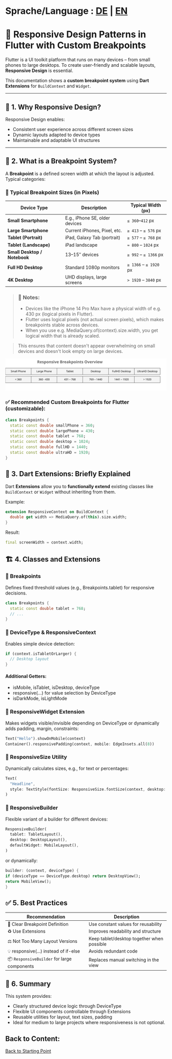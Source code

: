 # Sprache/Language : [DE](RESPONSIVE_DESIGN.md) | [EN](RESPONSIVE_DESIGN_EN.md)
# 📱 Responsive Design Patterns in Flutter with Custom Breakpoints

Flutter is a UI toolkit platform that runs on many devices – from small phones to large desktops. To create user-friendly and scalable layouts, **Responsive Design** is essential.

This documentation shows a **custom breakpoint system** using **Dart Extensions** for `BuildContext` and
`Widget`.

---

## 🧠 1. Why Responsive Design?

Responsive Design enables:
- Consistent user experience across different screen sizes
- Dynamic layouts adapted to device types
- Maintainable and adaptable UI structures

---

## 🎯 2. What is a Breakpoint System?

A **Breakpoint** is a defined screen width at which the layout is adjusted. Typical categories:

### 📐 Typical Breakpoint Sizes (in Pixels)

| Device Type                    | Description                    | Typical Width (px)     |
| ------------------------------ | ------------------------------ | ---------------------- |
| **Small Smartphone**           | E.g., iPhone SE, older devices | `≤ 360`–`412` px       |
| **Large Smartphone**           | Current iPhones, Pixel, etc.   | `≥ 413` – `≤ 576` px   |
| **Tablet (Portrait)**          | iPad, Galaxy Tab (portrait)    | `≥ 577` – `≤ 768` px   |
| **Tablet (Landscape)**         | iPad landscape                 | `≈ 800` – `1024` px    |
| **Small Desktop / Notebook**   | 13–15″ devices                 | `≥ 992` – `≤ 1366` px  |
| **Full HD Desktop**            | Standard 1080p monitors        | `≥ 1366` – `≤ 1920` px |
| **4K Desktop**                 | UHD displays, large screens    | `> 1920` – `3840` px   |


>### 🧠 Notes:
>- Devices like the iPhone 14 Pro Max have a physical width of e.g. 430 px (logical pixels in Flutter).
>- Flutter uses logical pixels (not actual screen pixels), which makes breakpoints stable across devices.
>- When you use e.g. MediaQuery.of(context).size.width, you get logical width that is already scaled.

> This ensures that content doesn't appear overwhelming on small devices and doesn't look empty on large devices.

![Breakpoint Scale](assets/breakpoint.svg)

### ✅ Recommended Custom Breakpoints for Flutter (customizable):
```dart
class Breakpoints {
  static const double smallPhone = 360;
  static const double largePhone = 430;
  static const double tablet = 768;
  static const double desktop = 1024;
  static const double fullHD = 1440;
  static const double ultraHD = 1920;
}
```


## 🧩 3. Dart Extensions: Briefly Explained

Dart **Extensions** allow you to **functionally extend** existing classes like `BuildContext` or `Widget` without inheriting from them.

Example:

```dart
extension ResponsiveContext on BuildContext {
  double get width => MediaQuery.of(this).size.width;
}
```
Result:
```dart
final screenWidth = context.width;
```

## 🏗️ 4. Classes and Extensions
### 🔹 Breakpoints
Defines fixed threshold values (e.g., Breakpoints.tablet) for responsive decisions.

```dart
class Breakpoints {
  static const double tablet = 768;
  // ...
}
```

### 🔹 DeviceType & ResponsiveContext
Enables simple device detection:

```dart
if (context.isTabletOrLarger) {
  // Desktop layout
}
```

#### Additional Getters:

- isMobile, isTablet, isDesktop, deviceType
- responsive<T>(...) for value selection by DeviceType
- isDarkMode, isLightMode

### 🔹 ResponsiveWidget Extension
Makes widgets visible/invisible depending on DeviceType or dynamically adds padding, margin, constraints:

```dart
Text("Hello").showOnMobile(context)
Container().responsivePadding(context, mobile: EdgeInsets.all(8))
```

### 🔹 ResponsiveSize Utility
Dynamically calculates sizes, e.g., for text or percentages:
```dart
Text(
  "Headline",
  style: TextStyle(fontSize: ResponsiveSize.fontSize(context, desktop: 24, mobile: 16, defaultSize: 18)),
)
```

### 🔹 ResponsiveBuilder
Flexible variant of a builder for different devices:
```dart
ResponsiveBuilder(
  tablet: TabletLayout(),
  desktop: DesktopLayout(),
  defaultWidget: MobileLayout(),
)
```
or dynamically:
```dart
builder: (context, deviceType) {
if (deviceType == DeviceType.desktop) return DesktopView();
return MobileView();
}
```
## ✅ 5. Best Practices

| Recommendation                               | Description                                     |
| -------------------------------------------- | ----------------------------------------------- |
| 📐 Clear Breakpoint Definition               | Use constant values for reusability            |
| ♻️ Use Extensions                            | Improves readability and structure              |
| ⚖️ Not Too Many Layout Versions              | Keep tablet/desktop together when possible      |
| 💡 responsive(...) instead of if-else        | Avoids redundant code                          |
| 📦 `ResponsiveBuilder` for large components  | Replaces manual switching in the view          |


## 🧾 6. Summary
This system provides:

- Clearly structured device logic through DeviceType
- Flexible UI components controllable through Extensions
- Reusable utilities for layout, text sizes, padding
- Ideal for medium to large projects where responsiveness is not optional.

## Back to Content:
[Back to Starting Point](../README_EN.md)